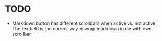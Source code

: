 # TODO

* Markdown button has different scrollbars when active vs. not active. The textfield is the correct way => wrap markdown in div with own scrollbar
